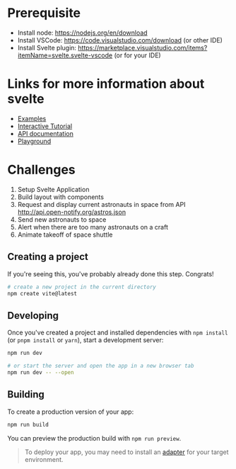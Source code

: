 # Prerequisite
* Install node: https://nodejs.org/en/download
* Install VSCode: https://code.visualstudio.com/download (or other IDE)
* Install Svelte plugin: https://marketplace.visualstudio.com/items?itemName=svelte.svelte-vscode (or for your IDE)
    
# Links for more information about svelte
* [Examples](https://svelte.dev/examples/hello-world)
* [Interactive Tutorial](https://learn.svelte.dev/tutorial/welcome-to-svelte)
* [API documentation](https://svelte.dev/docs/introduction)
* [Playground](https://svelte.dev/repl/hello-world?version=4.2.1)

# Challenges

1. Setup Svelte Application
2. Build layout with components
3. Request and display current astronauts in space from API http://api.open-notify.org/astros.json
4. Send new astronauts to space
5. Alert when there are too many astronauts on a craft
6. Animate takeoff of space shuttle

## Creating a project

If you're seeing this, you've probably already done this step. Congrats!

```bash
# create a new project in the current directory
npm create vite@latest

```

## Developing

Once you've created a project and installed dependencies with `npm install` (or `pnpm install` or `yarn`), start a development server:

```bash
npm run dev

# or start the server and open the app in a new browser tab
npm run dev -- --open
```

## Building

To create a production version of your app:

```bash
npm run build
```

You can preview the production build with `npm run preview`.

> To deploy your app, you may need to install an [adapter](https://kit.svelte.dev/docs/adapters) for your target environment.

